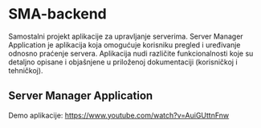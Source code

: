 # SMA-backend
Samostalni projekt aplikacije za upravljanje serverima. Server Manager Application je aplikacija koja omogućuje korisniku pregled i uređivanje odnosno praćenje servera. Aplikacija nudi različite funkcionalnosti koje su detaljno opisane i objašnjene u priloženoj dokumentaciji (korisničkoj i tehničkoj).

## Server Manager Application
Demo aplikacije: https://www.youtube.com/watch?v=AuiGUttnFnw

